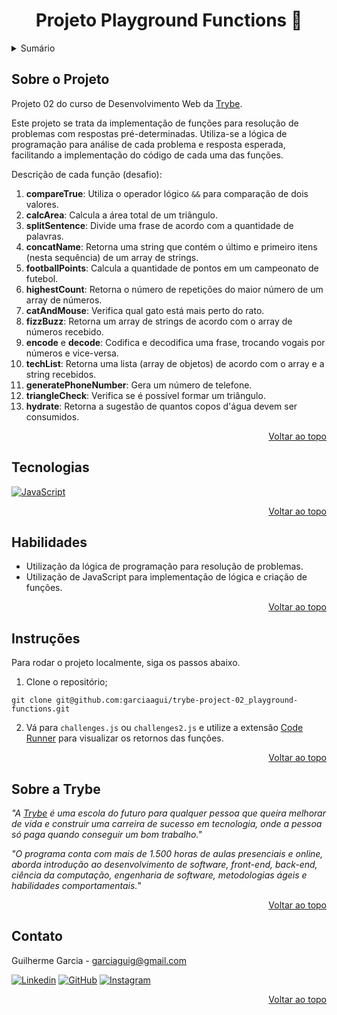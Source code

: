 <a name="readme-top"></a>

<h1 align="center">Projeto Playground Functions 📐</h1>

<details>
  <summary>Sumário</summary>
  <ol>
    <li><a href="#sobre-o-projeto">Sobre o Projeto</a></li>
    <li><a href="#tecnologias">Tecnologias</a></li>
    <li><a href="#habilidades">Habilidades</a></li>
    <li><a href="#instruções">Instruções</a></li>
    <li><a href="#sobre-a-trybe">Sobre a Trybe</a></li>
    <li><a href="#contato">Contato</a></li>
  </ol>
</details>

## Sobre o Projeto
Projeto 02 do curso de Desenvolvimento Web da [Trybe](https://www.betrybe.com/).

Este projeto se trata da implementação de funções para resolução de problemas com respostas pré-determinadas. Utiliza-se a lógica de programação para análise de cada problema e resposta esperada, facilitando a implementação do código de cada uma das funções.

Descrição de cada função (desafio):
1. **compareTrue**: Utiliza o operador lógico `&&` para comparação de dois valores.
2. **calcArea**: Calcula a área total de um triângulo.
3. **splitSentence**: Divide uma frase de acordo com a quantidade de palavras.
4. **concatName**: Retorna uma string que contém o último e primeiro itens (nesta sequência) de um array de strings.
5. **footballPoints**: Calcula a quantidade de pontos em um campeonato de futebol.
6. **highestCount**: Retorna o número de repetições do maior número de um array de números.
7. **catAndMouse**: Verifica qual gato está mais perto do rato.
8. **fizzBuzz**:  Retorna um array de strings de acordo com o array de números recebido.
9. **encode** e **decode**: Codifica e decodifica uma frase, trocando vogais por números e vice-versa.
10. **techList**: Retorna uma lista (array de objetos) de acordo com o array e a string recebidos.
11. **generatePhoneNumber**: Gera um número de telefone.
12. **triangleCheck**: Verifica se é possível formar um triângulo.
13. **hydrate**: Retorna a sugestão de quantos copos d'água devem ser consumidos.

<p align="right"><a href="#readme-top">Voltar ao topo</a></p>

## Tecnologias
[![JavaScript][javascript-badge]][javascript-url]

<p align="right"><a href="#readme-top">Voltar ao topo</a></p>

## Habilidades
<ul>
  <li>Utilização da lógica de programação para resolução de problemas.</li>
  <li>Utilização de JavaScript para implementação de lógica e criação de funções.</li>
</ul>

<p align="right"><a href="#readme-top">Voltar ao topo</a></p>

## Instruções
Para rodar o projeto localmente, siga os passos abaixo.

1. Clone o repositório;
```
git clone git@github.com:garciaagui/trybe-project-02_playground-functions.git
```
2. Vá para `challenges.js` ou `challenges2.js` e utilize a extensão [Code Runner](https://marketplace.visualstudio.com/items?itemName=formulahendry.code-runner) para visualizar os retornos das funções.

<p align="right"><a href="#readme-top">Voltar ao topo</a></p>

## Sobre a Trybe
_"A [Trybe](https://www.betrybe.com/) é uma escola do futuro para qualquer pessoa que queira melhorar de vida e construir uma carreira de sucesso em tecnologia, onde a pessoa só paga quando conseguir um bom trabalho."_

_"O programa conta com mais de 1.500 horas de aulas presenciais e online, aborda introdução ao desenvolvimento de software, front-end, back-end, ciência da computação, engenharia de software, metodologias ágeis e habilidades comportamentais._"

<p align="right"><a href="#readme-top">Voltar ao topo</a></p>

## Contato
Guilherme Garcia - garciaguig@gmail.com

[![Linkedin][linkedin-badge]][linkedin-url] [![GitHub][github-badge]][github-url] [![Instagram][instagram-badge]][instagram-url]

<p align="right"><a href="#readme-top">Voltar ao topo</a></p>

<!-- MARKDOWN LINKS & IMAGES -->
[javascript-url]: https://developer.mozilla.org/en-US/docs/Web/JavaScript
[javascript-badge]: https://img.shields.io/badge/JavaScript-323330?style=for-the-badge&logo=javascript&logoColor=F7DF1E
[linkedin-badge]: https://img.shields.io/badge/LinkedIn-0077B5?style=for-the-badge&logo=linkedin&logoColor=white
[linkedin-url]: https://www.linkedin.com/in/garciaagui/
[github-badge]: https://img.shields.io/badge/GitHub-100000?style=for-the-badge&logo=github&logoColor=white
[github-url]: https://github.com/garciaagui
[instagram-badge]: https://img.shields.io/badge/Instagram-E4405F?style=for-the-badge&logo=instagram&logoColor=white
[instagram-url]: https://www.instagram.com/garciaagui/